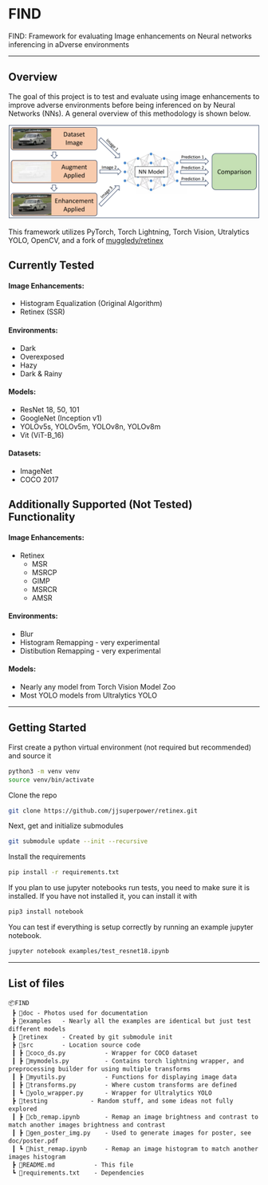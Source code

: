 # FIND
FIND: Framework for evaluating Image enhancements on Neural networks inferencing in aDverse environments

------

## Overview
The goal of this project is to test and evaluate using image enhancements to improve adverse environments before being inferenced on by Neural Networks (NNs). A general overview of this methodology is shown below.

![](doc/method_v2.PNG)

This framework utilizes PyTorch, Torch Lightning, Torch Vision, Utralytics YOLO, OpenCV, and a fork of [muggledy/retinex](https://github.com/muggledy/retinex)

## Currently Tested

#### Image Enhancements:
- Histogram Equalization (Original Algorithm)
- Retinex (SSR)

#### Environments:
- Dark
- Overexposed
- Hazy
- Dark & Rainy

#### Models:
- ResNet 18, 50, 101
- GoogleNet (Inception v1)
- YOLOv5s, YOLOv5m, YOLOv8n, YOLOv8m
- Vit (ViT-B_16)

#### Datasets:
- ImageNet
- COCO 2017

## Additionally Supported (Not Tested) Functionality

#### Image Enhancements:
- Retinex
    + MSR
    + MSRCP
    + GIMP
    + MSRCR
    + AMSR

#### Environments:
- Blur
- Histogram Remapping - very experimental
- Distibution Remapping - very experimental

#### Models:
- Nearly any model from Torch Vision Model Zoo
- Most YOLO models from Ultralytics YOLO

------

## Getting Started
First create a python virtual environment (not required but recommended) and source it
```bash
python3 -m venv venv
source venv/bin/activate
```

Clone the repo
```bash
git clone https://github.com/jjsuperpower/retinex.git
```

Next, get and initialize submodules
```bash
git submodule update --init --recursive
```

Install the requirements
```bash
pip install -r requirements.txt
```

If you plan to use jupyter notebooks run tests, you need to make sure it is installed. If you have not installed it, you can install it with
```bash
pip3 install notebook
```

You can test if everything is setup correctly by running an example jupyter notebook.
```bash
jupyter notebook examples/test_resnet18.ipynb
```

----

## List of files
```
📦FIND
 ┣ 📂doc - Photos used for documentation
 ┣ 📂examples   - Nearly all the examples are identical but just test different models
 ┣ 📂retinex    - Created by git submodule init
 ┣ 📂src        - Location source code
 ┃ ┣ 📜coco_ds.py           - Wrapper for COCO dataset
 ┃ ┣ 📜mymodels.py          - Contains torch lightning wrapper, and preprocessing builder for using multiple transforms
 ┃ ┣ 📜myutils.py           - Functions for displaying image data
 ┃ ┣ 📜transforms.py        - Where custom transforms are defined
 ┃ ┗ 📜yolo_wrapper.py      - Wrapper for Ultralytics YOLO
 ┣ 📂testing            - Random stuff, and some ideas not fully explored
 ┃ ┣ 📜cb_remap.ipynb       - Remap an image brightness and contrast to match another images brightness and contrast
 ┃ ┣ 📜gen_poster_img.py    - Used to generate images for poster, see doc/poster.pdf
 ┃ ┗ 📜hist_remap.ipynb     - Remap an image histogram to match another images histogram
 ┣ 📜README.md           - This file    
 ┗ 📜requirements.txt    - Dependencies
```

